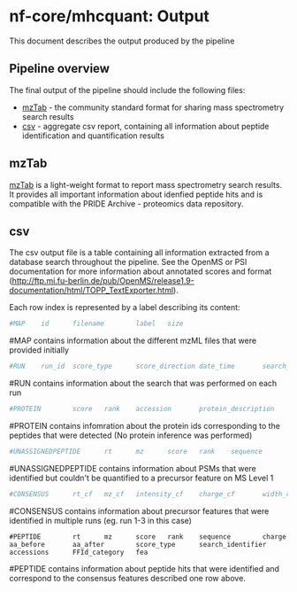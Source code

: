 # nf-core/mhcquant: Output

This document describes the output produced by the pipeline

## Pipeline overview
The final output of the pipeline should include the following files:

* [mzTab](#mzTab) - the community standard format for sharing mass spectrometry search results
* [csv](#csv) - aggregate csv report, containing all information about peptide identification and quantification results

## mzTab

[mzTab](http://www.psidev.info/mztab) is a light-weight format to report mass spectrometry search results. It provides all important information about idenfied peptide hits and is compatible with the PRIDE Archive - proteomics data repository.

## csv

The csv output file is a table containing all information extracted from a database search throughout the pipeline. See the OpenMS or PSI documentation for more information about annotated scores and format (http://ftp.mi.fu-berlin.de/pub/OpenMS/release1.9-documentation/html/TOPP_TextExporter.html).

Each row index is represented by a label describing its content:

```bash
#MAP    id      filename        label   size
```
#MAP contains information about the different mzML files that were provided initially


```bash
#RUN    run_id  score_type      score_direction date_time       search_engine_version   parameters
```
#RUN contains information about the search that was performed on each run


```bash
#PROTEIN        score   rank    accession       protein_description     coverage        sequence
```
#PROTEIN contains infomration about the protein ids corresponding to the peptides that were detected (No protein inference was performed)

```bash
#UNASSIGNEDPEPTIDE      rt      mz      score   rank    sequence        charge  aa_before       aa_after        score_type      search_identifier       accessions      FFId_category   feature_id      file_origin     map_index       spectrum_reference      COMET:IonFrac   COMET:deltCn    COMET:deltLCn   COMET:lnExpect  COMET:lnNumSP   COMET:lnRankSP  MS:1001491      MS:1001492      MS:1001493      MS:1002252      MS:1002253      MS:1002254      MS:1002255      MS:1002256      MS:1002257      MS:1002258      MS:1002259      num_matched_peptides    protein_references      target_decoy
```
#UNASSIGNEDPEPTIDE contains information about PSMs that were identified but couldn't be quantified to a precursor feature on MS Level 1 

```bash
#CONSENSUS      rt_cf   mz_cf   intensity_cf    charge_cf       width_cf        quality_cf      rt_0    mz_0    intensity_0     charge_0        width_0 rt_1    mz_1    intensity_1     charge_1        width_1 rt_2    mz_2    intensity_2     charge_2        width_2 rt_3    mz_3    intensity_3     charge_3        width_3
```
#CONSENSUS contains information about precursor features that were identified in multiple runs (eg. run 1-3 in this case)

```
#PEPTIDE        rt      mz      score   rank    sequence        charge  aa_before       aa_after        score_type      search_identifier       accessions      FFId_category   fea
```
#PEPTIDE contains information about peptide hits that were identified and correspond to the consensus features described one row above.
